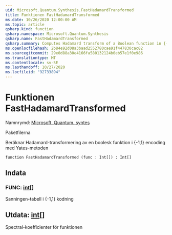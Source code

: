 ```yaml
---
uid: Microsoft.Quantum.Synthesis.FastHadamardTransformed
title: Funktionen FastHadamardTransformed
ms.date: 10/26/2020 12:00:00 AM
ms.topic: article
qsharp.kind: function
qsharp.namespace: Microsoft.Quantum.Synthesis
qsharp.name: FastHadamardTransformed
qsharp.summary: Computes Hadamard transform of a Boolean function in {-1,1} encoding using Yates's method
ms.openlocfilehash: 2b84e92d08a3baad2552780cae91f447830cac82
ms.sourcegitcommit: 29e0d88a30e4166fa580132124b0eb57e1f0e986
ms.translationtype: MT
ms.contentlocale: sv-SE
ms.lasthandoff: 10/27/2020
ms.locfileid: "92733894"
---
```

# <a name="fasthadamardtransformed-function"></a>Funktionen FastHadamardTransformed

Namnrymd: [Microsoft. Quantum. syntes](xref:Microsoft.Quantum.Synthesis)

Paketfilerna [](https://nuget.org/packages/)


Beräknar Hadamard-transformering av en boolesk funktion i {-1,1} encoding med Yates-metoden

```qsharp
function FastHadamardTransformed (func : Int[]) : Int[]
```


## <a name="input"></a>Indata

### <a name="func--int"></a>FUNC: [int](xref:microsoft.quantum.lang-ref.int)[]

Sanningen-tabell i {-1,1} kodning



## <a name="output--int"></a>Utdata: [int](xref:microsoft.quantum.lang-ref.int)[]

Spectral-koefficienter för funktionen